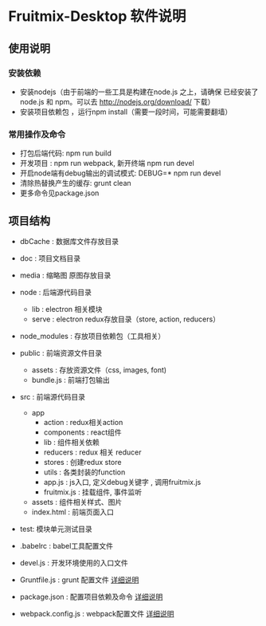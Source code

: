 # Fruitmix-Desktop 软件说明

## 使用说明

### 安装依赖

* 安装nodejs（由于前端的一些工具是构建在node.js 之上，请确保 已经安装了node.js 和 npm。可以去 <http://nodejs.org/download/> 下载）
* 安装项目依赖包 ，运行npm install（需要一段时间，可能需要翻墙）

### 常用操作及命令

* 打包后端代码: npm run build
* 开发项目 : npm run webpack,  新开终端 npm run devel
* 开启node端有debug输出的调试模式: DEBUG=\* npm run devel
* 清除热替换产生的缓存: grunt clean
* 更多命令见package.json

## 项目结构

* dbCache : 数据库文件存放目录

* doc : 项目文档目录

* media : 缩略图 原图存放目录

* node : 后端源代码目录

	* lib : electron 相关模块
	* serve : electron redux存放目录（store, action, reducers）

* node\_modules : 存放项目依赖包（工具相关）

* public :  前端资源文件目录

	* assets : 存放资源文件（css, images, font)
	* bundle.js : 前端打包输出

* src : 前端源代码目录

	* app
		* action : redux相关action
		* components : react组件
		* lib : 组件相关依赖
		* reducers : redux 相关 reducer
		* stores : 创建redux store
		* utils : 各类封装的function
		* app.js : js入口, 定义debug关键字 , 调用fruitmix.js
		* fruitmix.js : 挂载组件, 事件监听
	* assets : 组件相关样式、图片 
	* index.html : 前端页面入口

* test: 模块单元测试目录

* .babelrc : babel工具配置文件

* devel.js :  开发环境使用的入口文件

* Gruntfile.js :  grunt 配置文件 [详细说明](https://gruntjs.com/sample-gruntfile)

* package.json : 配置项目依赖及命令 [详细说明](https://docs.npmjs.com/files/package.json)

* webpack.config.js : webpack配置文件 [详细说明](https://webpack.js.org/concepts/)
